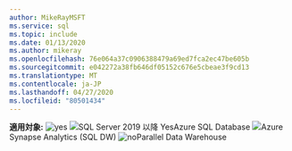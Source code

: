 ```yaml
---
author: MikeRayMSFT
ms.service: sql
ms.topic: include
ms.date: 01/13/2020
ms.author: mikeray
ms.openlocfilehash: 76e064a37c0906388479a69ed7fca2ec47be605b
ms.sourcegitcommit: e042272a38fb646df05152c676e5cbeae3f9cd13
ms.translationtype: MT
ms.contentlocale: ja-JP
ms.lasthandoff: 04/27/2020
ms.locfileid: "80501434"
---
```

<Token>**適用対象:** ![yes](media/yes-icon.png) ![SQL Server 2019 以降 Yes](media/yes-icon.png)Azure SQL Database ![](media/no-icon.png)Azure Synapse Analytics (SQL DW) ![no](media/no-icon.png)Parallel Data Warehouse</Token>

